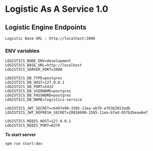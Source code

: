 # Logistic As A Service 1.0

## Logistic Engine Endpoints

```
Logistic Base URL : http://localhost:3000
```

### ENV variables

```
LOGISTICS_NODE_ENV=development
LOGISTICS_BASE_URL=http://localhost
LOGISTICS_SERVER_PORT=3080

LOGISTICS_DB_TYPE=postgres
LOGISTICS_DB_HOST=127.0.0.1
LOGISTICS_DB_PORT=5432
LOGISTICS_DB_USERNAME=postgres
LOGISTICS_DB_PASSWORD=postgres
LOGISTICS_DB_NAME=logistics-service

LOGISTICS_JWT_SECRET=c6497e90-3395-11ea-abf8-e76362653adb
LOGISTICS_JWT_REFRESH_SECRET=20816690-1585-11ea-b7ed-857b3beaa6ef

LOGISTICS_REDIS_HOST=127.0.0.1
LOGISTICS_REDIS_PORT=6379

```

**To start server**

```
npm run start:dev
```

